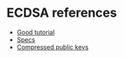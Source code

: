 ECDSA references
================

* [Good tutorial](http://kakaroto.homelinux.net/2012/01/how-the-ecdsa-algorithm-works/)
* [Specs](http://www.secg.org/sec1-v2.pdf)
* [Compressed public keys](https://crypto.stackexchange.com/questions/8914/ecdsa-compressed-public-key-point-back-to-uncompressed-public-key-point)

